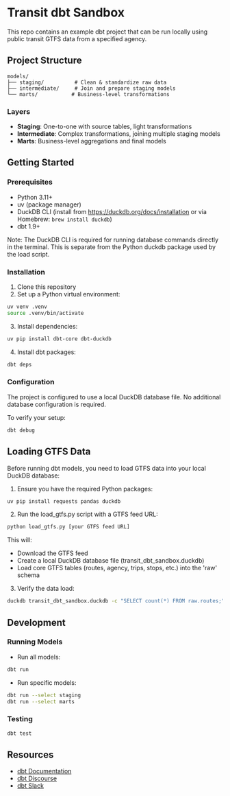 # Transit dbt Sandbox

This repo contains an example dbt project that can be run locally using public transit GTFS data from a specified agency. 

## Project Structure

```
models/
├── staging/          # Clean & standardize raw data
├── intermediate/     # Join and prepare staging models
└── marts/           # Business-level transformations
```

### Layers

- **Staging**: One-to-one with source tables, light transformations
- **Intermediate**: Complex transformations, joining multiple staging models
- **Marts**: Business-level aggregations and final models

## Getting Started

### Prerequisites

- Python 3.11+
- uv (package manager)
- DuckDB CLI (install from https://duckdb.org/docs/installation or via Homebrew: `brew install duckdb`)
- dbt 1.9+

Note: The DuckDB CLI is required for running database commands directly in the terminal. This is separate from the Python duckdb package used by the load script.

### Installation

1. Clone this repository
2. Set up a Python virtual environment:
```bash
uv venv .venv
source .venv/bin/activate
```

3. Install dependencies:
```bash
uv pip install dbt-core dbt-duckdb
```

4. Install dbt packages:
```bash
dbt deps
```

### Configuration

The project is configured to use a local DuckDB database file. No additional database configuration is required.

To verify your setup:
```bash
dbt debug
```

## Loading GTFS Data

Before running dbt models, you need to load GTFS data into your local DuckDB database:

1. Ensure you have the required Python packages:
```bash
uv pip install requests pandas duckdb
```

2. Run the load_gtfs.py script with a GTFS feed URL:
```bash
python load_gtfs.py [your GTFS feed URL]
```

This will:
- Download the GTFS feed
- Create a local DuckDB database file (transit_dbt_sandbox.duckdb)
- Load core GTFS tables (routes, agency, trips, stops, etc.) into the 'raw' schema

3. Verify the data load:
```bash
duckdb transit_dbt_sandbox.duckdb -c "SELECT count(*) FROM raw.routes;"
```

## Development

### Running Models

- Run all models:
```bash
dbt run
```

- Run specific models:
```bash
dbt run --select staging
dbt run --select marts
```

### Testing

```bash
dbt test
```

## Resources

- [dbt Documentation](https://docs.getdbt.com/)
- [dbt Discourse](https://discourse.getdbt.com/)
- [dbt Slack](https://community.getdbt.com/)
